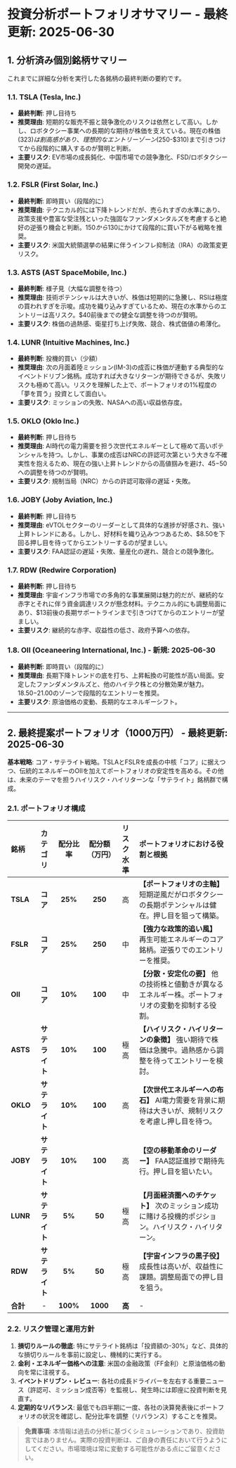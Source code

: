 ﻿# 投資分析ポートフォリオサマリー - 最終更新: 2025-06-30

## 1. 分析済み個別銘柄サマリー

これまでに詳細な分析を実行した各銘柄の最終判断の要約です。

### 1.1. TSLA (Tesla, Inc.)
*   **最終判断**: 押し目待ち
*   **推奨理由**: 短期的な販売不振と競争激化のリスクは依然として高い。しかし、ロボタクシー事業への長期的な期待が株価を支えている。現在の株価($323)は割高感があり、理想的なエントリーゾーン($250-$310)まで引きつけてから段階的に購入するのが賢明と判断。
*   **主要リスク**: EV市場の成長鈍化、中国市場での競争激化、FSD/ロボタクシー開発の遅延。

### 1.2. FSLR (First Solar, Inc.)
*   **最終判断**: 即時買い（段階的に）
*   **推奨理由**: テクニカル的には下降トレンドだが、売られすぎの水準にあり、政策支援や豊富な受注残といった強固なファンダメンタルズを考慮すると絶好の逆張り機会と判断。$150から$130にかけて段階的に買い下がる戦略を推奨。
*   **主要リスク**: 米国大統領選挙の結果に伴うインフレ抑制法（IRA）の政策変更リスク。

### 1.3. ASTS (AST SpaceMobile, Inc.)
*   **最終判断**: 様子見（大幅な調整を待つ）
*   **推奨理由**: 技術ポテンシャルは大きいが、株価は短期的に急騰し、RSIは極度の買われすぎを示唆。成功を織り込みすぎているため、現在の水準からのエントリーは高リスク。$40前後までの健全な調整を待つのが賢明。
*   **主要リスク**: 株価の過熱感、衛星打ち上げ失敗、競合、株式価値の希薄化。

### 1.4. LUNR (Intuitive Machines, Inc.)
*   **最終判断**: 投機的買い（少額）
*   **推奨理由**: 次の月面着陸ミッション(IM-3)の成否に株価が連動する典型的なイベントドリブン銘柄。成功すれば大きなリターンが期待できるが、失敗リスクも極めて高い。リスクを理解した上で、ポートフォリオの1%程度の「夢を買う」投資として面白い。
*   **主要リスク**: ミッションの失敗、NASAへの高い収益依存度。

### 1.5. OKLO (Oklo Inc.)
*   **最終判断**: 押し目待ち
*   **推奨理由**: AI時代の電力需要を担う次世代エネルギーとして極めて高いポテンシャルを持つ。しかし、事業の成否はNRCの許認可次第という大きな不確実性を抱えるため、現在の強い上昇トレンドからの高値掴みを避け、$45-$50への調整を待つのが賢明。
*   **主要リスク**: 規制当局（NRC）からの許認可取得の遅延・失敗。

### 1.6. JOBY (Joby Aviation, Inc.)
*   **最終判断**: 押し目待ち
*   **推奨理由**: eVTOLセクターのリーダーとして具体的な進捗が好感され、強い上昇トレンドにある。しかし、好材料を織り込みつつあるため、$8.50を下回る押し目を待ってからエントリーするのが望ましい。
*   **主要リスク**: FAA認証の遅延・失敗、量産化の遅れ、競合との競争激化。

### 1.7. RDW (Redwire Corporation)
*   **最終判断**: 押し目待ち
*   **推奨理由**: 宇宙インフラ市場での多角的な事業展開は魅力的だが、継続的な赤字とそれに伴う資金調達リスクが懸念材料。テクニカル的にも調整局面にあり、$13前後の長期サポートラインまで引きつけてからのエントリーが望ましい。
*   **主要リスク**: 継続的な赤字、収益性の低さ、政府予算への依存。

### 1.8. OII (Oceaneering International, Inc.) - 新規: 2025-06-30
*   **最終判断**: 即時買い（段階的に）
*   **推奨理由**: 長期下降トレンドの底を打ち、上昇転換の可能性が高い局面。安定したファンダメンタルズと、他のハイテク株との分散効果が魅力。$18.50-$21.00のゾーンで段階的なエントリーを推奨。
*   **主要リスク**: 原油価格の変動、長期的なエネルギーシフト。

---

## 2. 最終提案ポートフォリオ（1000万円） - 最終更新: 2025-06-30

**基本戦略**: コア・サテライト戦略。TSLAとFSLRを成長の中核「コア」に据えつつ、伝統的エネルギーのOIIを加えてポートフォリオの安定性を高める。その他は、未来のテーマを担うハイリスク・ハイリターンな「サテライト」銘柄群で構成。

### 2.1. ポートフォリオ構成

| 銘柄 | カテゴリ | 配分比率 | 配分額（万円） | リスク水準 | ポートフォリオにおける役割と根拠 |
| :--- | :---: | :---: | :---: | :---: | :--- |
| **TSLA** | **コア** | **25%** | **250** | 高 | **【ポートフォリオの主軸】** 短期逆風だがロボタクシーの長期ポテンシャルは健在。押し目を狙って構築。 |
| **FSLR** | **コア** | **25%** | **250** | 中 | **【強力な政策的追い風】** 再生可能エネルギーのコア銘柄。逆張りでのエントリーを推奨。 |
| **OII** | **コア** | **10%** | **100** | 中 | **【分散・安定化の要】** 他の技術株と値動きが異なるエネルギー株。ポートフォリオの変動を抑制する役割。 |
| **ASTS** | **サテライト** | **10%** | **100** | 極高 | **【ハイリスク・ハイリターンの象徴】** 強い期待で株価は急騰中。過熱感から調整を待ってエントリーを検討。 |
| **OKLO** | **サテライト** | **10%** | **100** | 高 | **【次世代エネルギーへの布石】** AI電力需要を背景に期待は大きいが、規制リスクを考慮し押し目を待つ。 |
| **JOBY** | **サテライト** | **10%** | **100** | 高 | **【空の移動革命のリーダー】** FAA認証進捗で期待先行。押し目を狙いたい。 |
| **LUNR** | **サテライト** | **5%** | **50** | 極高 | **【月面経済圏へのチケット】** 次のミッション成功に賭ける投機的ポジション。ハイリスク・ハイリターン。 |
| **RDW** | **サテライト** | **5%** | **50** | 極高 | **【宇宙インフラの黒子役】** 成長性は高いが、収益性に課題。調整局面での押し目を狙う。 |
| **合計** | - | **100%** | **1000** | **高** | - |

### 2.2. リスク管理と運用方針
1.  **損切りルールの徹底**: 特にサテライト銘柄は「投資額の-30%」など、具体的な損切りルールを事前に設定し、機械的に実行する。
2.  **金利・エネルギー価格への注意**: 米国の金融政策（FF金利）と原油価格の動向を常に注視する。
3.  **イベントドリブン・レビュー**: 各社の成長ドライバーを左右する重要ニュース（許認可、ミッション成否等）を監視し、発生時には即座に投資判断を見直す。
4.  **定期的なリバランス**: 最低でも四半期に一度、各社の決算発表後にポートフォリオの状況を確認し、配分比率を調整（リバランス）することを推奨。

> **免責事項**: 本情報は過去の分析に基づくシミュレーションであり、投資助言ではありません。実際の投資判断は、ご自身の責任において行うようにしてください。市場環境は常に変動する可能性がある点にご留意ください。
